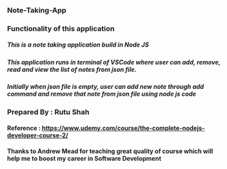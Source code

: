 ### Note-Taking-App
### Functionality of this application
##### This is a note taking application build in Node JS
##### This application runs in terminal of VSCode where user can add, remove, read and view the list of notes from json file.
##### Initially when json file is empty, user can add new note through add command and remove that note from json file using node js code

### Prepared By : Rutu Shah 
#### Reference : https://www.udemy.com/course/the-complete-nodejs-developer-course-2/
#### Thanks to Andrew Mead for teaching great quality of course which will help me to boost my career in Software Development
